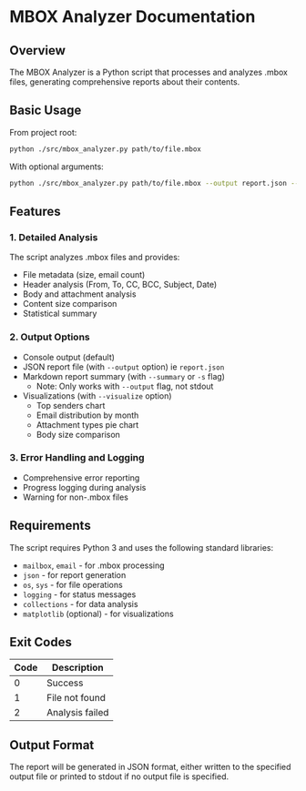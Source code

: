 # MBOX Analyzer Documentation

## Overview

The MBOX Analyzer is a Python script that processes and analyzes .mbox files, generating comprehensive reports about their contents.

## Basic Usage

From project root:

```bash
python ./src/mbox_analyzer.py path/to/file.mbox
```

With optional arguments:
```bash
python ./src/mbox_analyzer.py path/to/file.mbox --output report.json --visualize --summary
```

## Features

### 1. Detailed Analysis
The script analyzes .mbox files and provides:
- File metadata (size, email count)
- Header analysis (From, To, CC, BCC, Subject, Date)
- Body and attachment analysis
- Content size comparison
- Statistical summary

### 2. Output Options
- Console output (default)
- JSON report file (with `--output` option) ie `report.json`
- Markdown report summary (with `--summary` or `-s` flag)
  - Note: Only works with `--output` flag, not stdout
- Visualizations (with `--visualize` option)
  - Top senders chart
  - Email distribution by month
  - Attachment types pie chart
  - Body size comparison

### 3. Error Handling and Logging
- Comprehensive error reporting
- Progress logging during analysis
- Warning for non-.mbox files

## Requirements

The script requires Python 3 and uses the following standard libraries:
- `mailbox`, `email` - for .mbox processing
- `json` - for report generation
- `os`, `sys` - for file operations
- `logging` - for status messages
- `collections` - for data analysis
- `matplotlib` (optional) - for visualizations

## Exit Codes
| Code | Description |
|------|-------------|
| 0    | Success |
| 1    | File not found |
| 2    | Analysis failed |

## Output Format
The report will be generated in JSON format, either written to the specified output file or printed to stdout if no output file is specified.